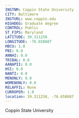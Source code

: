 ```yaml
---
INSTNM: Coppin State University
CITY: Baltimore
INSTURL: www.coppin.edu
HIGHDEG: Graduate degree
CONTROL: Public
ST_FIPS: Maryland
LATITUDE: 39.311258
LONGITUDE: -76.658687
HBCU: 1.0
PBI: 0.0
ANNHI: 0.0
TRIBAL: 0.0
AANAPII: 0.0
HSI: 0.0
NANTI: 0.0
MENONLY: 0.0
WOMENONLY: 0.0
RELAFFIL: None
CURROPER: 1.0
location: 39.311258, -76.658687
---
```

Coppin State University